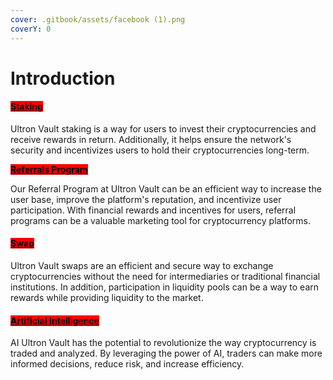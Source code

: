 ```yaml
---
cover: .gitbook/assets/facebook (1).png
coverY: 0
---
```


# Introduction



#### <mark style="background-color:red;"></mark>[<mark style="background-color:red;">Staking</mark>](./#staking)<mark style="background-color:red;"></mark>

Ultron Vault staking is a way for users to invest their cryptocurrencies and receive rewards in return. Additionally, it helps ensure the network's security and incentivizes users to hold their cryptocurrencies long-term.

<mark style="background-color:red;">****</mark>[<mark style="background-color:red;">**Referrals Program**</mark> ](features/referrals-program.md)<mark style="background-color:red;">****</mark>

Our Referral Program at Ultron Vault can be an efficient way to increase the user base, improve the platform's reputation, and incentivize user participation. With financial rewards and incentives for users, referral programs can be a valuable marketing tool for cryptocurrency platforms.

#### <mark style="background-color:red;"></mark>[<mark style="background-color:red;">Swap</mark>](./#swap)<mark style="background-color:red;"></mark>

Ultron Vault swaps are an efficient and secure way to exchange cryptocurrencies without the need for intermediaries or traditional financial institutions. In addition, participation in liquidity pools can be a way to earn rewards while providing liquidity to the market.

#### <mark style="background-color:red;"></mark>[<mark style="background-color:red;">Artificial Intelligence</mark> ](features/artificial-intelligence.md)<mark style="background-color:red;"></mark>

AI Ultron Vault has the potential to revolutionize the way cryptocurrency is traded and analyzed. By leveraging the power of AI, traders can make more informed decisions, reduce risk, and increase efficiency.
